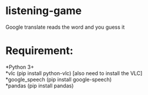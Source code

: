 # listening-game
Google translate reads the word and you guess it
# Requirement:
*Python 3+<br />
*vlc (pip install python-vlc) [also need to install the VLC]<br />
*google_speech (pip install google-speech)<br />
*pandas (pip install pandas)<br />
